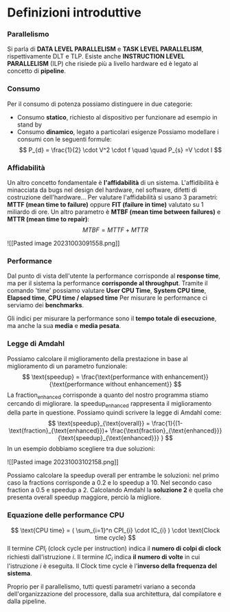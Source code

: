 # Definizioni introduttive

### Parallelismo
Si parla di **DATA LEVEL PARALLELISM** e **TASK LEVEL PARALLELISM**, rispettivamente DLT e TLP.
Esiste anche **INSTRUCTION LEVEL PARALLELISM** (ILP) che risiede più a livello hardware ed è legato al concetto di **pipeline**.

### Consumo
Per il consumo di potenza possiamo distinguere in due categorie:
- Consumo **statico**, richiesto al dispositivo per funzionare ad esempio in stand by
- Consumo **dinamico**, legato a particolari esigenze
Possiamo modellare i consumi con le seguenti formule:
$$
P_{d} = \frac{1}{2} \cdot V^2 \cdot f \quad \quad P_{s} =V \cdot I 
$$
### Affidabilità
Un altro concetto fondamentale è **l'affidabilità** di un sistema.
L'affidibilità è minacciata da bugs nel design del hardware, nel software, difetti di costruzione dell'hardware...
Per valutare l'affidabilità si usano 3 parametri: **MTTF (mean time to failure)** oppure **FIT (failure in time)** valutato su 1 miliardo di ore.
Un altro parametro è **MTBF (mean time between failures)** e **MTTR (mean time to repair)**:
$$
MTBF = MTTF + MTTR
$$

![[Pasted image 20231003091558.png]]

### Performance
Dal punto di vista dell'utente la performance corrisponde al **response time**, ma per il sistema la performance **corrisponde al throughput**.
Tramite il comando 'time' possiamo valutare **User CPU Time**, **System CPU time**, **Elapsed time**, **CPU time / elapsed time**
Per misurare le performance ci serviamo dei **benchmarks**.

Gli indici per misurare la performance sono il **tempo totale di esecuzione**, ma anche la sua **media** e **media pesata**.

### Legge di Amdahl
Possiamo calcolare il miglioramento della prestazione in base al miglioramento di un parametro funzionale:
$$
\text{speedup} = \frac{\text{performance with enhancement}}{\text{performance without enhancement}}
$$
La $\text{fraction}_{\text{enhanced}}$ corrisponde a quanto del nostro programma stiamo cercando di migliorare.
la $\text{speedup}_{\text{enhanced}}$ rappresenta il miglioramento della parte in questione.
Possiamo quindi scrivere la legge di Amdahl come:
$$
\text{speedup}_{\text{overall}} = \frac{1}{(1-\text{fraction}_{\text{enhanced}})+ \frac{\text{fraction}_{\text{enhanced}}}{\text{speedup}_{\text{enhanced}}}  }
$$
In un esempio dobbiamo scegliere tra due soluzioni:

![[Pasted image 20231003102158.png]]

Possiamo calcolare la speedup overall per entrambe le soluzioni: nel primo caso la fractions corrisponde a 0.2 e lo speedup a 10.
Nel secondo caso fraction a 0.5 e speedup a 2.
Calcolando Amdahl la **soluzione 2** è quella che presenta overall speedup maggiore, perciò la migliore.

### Equazione delle performance CPU
$$
\text{CPU time} = ( \sum_{i=1}^n CPI_{i} \cdot IC_{i} ) \cdot \text{Clock time cycle}
$$
Il termine $CPI_{i}$ (clock cycle per instruction) indica il **numero di colpi di clock** richiesti dall'istruzione $i$.
Il termine $IC_{i}$ indica **il numero di volte** in cui l'istruzione $i$ è eseguita.
Il Clock time cycle è l'**inverso della frequenza del sistema**.

Proprio per il parallelismo, tutti questi parametri variano a seconda dell'organizzazione del processore, dalla sua architettura, dal compilatore e dalla pipeline.